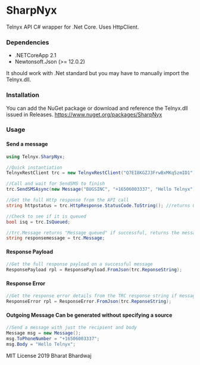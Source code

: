 # SharpNyx
Telnyx API C# wrapper for .Net Core. Uses  HttpClient.

### Dependencies
* .NETCoreApp 2.1
* Newtonsoft.Json (>= 12.0.2)

It should work with .Net standard but you may have to manually import the Telnyx.dll.

### Installation
You can add the NuGet package or download and reference the Telnyx.dll issued in Releases.
https://www.nuget.org/packages/SharpNyx

### Usage
#### Send a message
```csharp
using Telnyx.SharpNyx;

//Quick instantiation
TelnyxRestClient trc = new TelnyxRestClient("Q7EI8KGZJ3FrwBxMKq5zmID1");

//Call and wait for SendSMS to finish
trc.SendSMSAsync(new Message("BUGSINC", "+16506003337", "Hello Telnyx")).Wait();

//Get the full Http response from the API call
string httpstatus = trc.HttpResponse.StatusCode.ToString(); //returns OK

//Check to see if it is queued
bool isq = trc.IsQueued;

//trc.Message returns "Message queued" if successful, returns the message if unsuccessful delivery
string responsemessage = trc.Message;
```

#### Response Payload
```csharp
//Get the full response payload on a successful message
ResponsePayload rpl = ResponsePayload.FromJson(trc.ReponseString);
```

#### Response Error
```csharp
//Get the response error details from the TRC response string if message is not queued
ResponseError rpl = ResponseError.FromJson(trc.ReponseString);
```

#### Outgoing Message Can be generated without specifying a source
```csharp
//Send a message with just the recipient and body
Message msg = new Message();
msg.ToPhoneNumber = "+16506003337";
msg.Body = "Hello Telnyx";
```


MIT License
2019 Bharat Bhardwaj